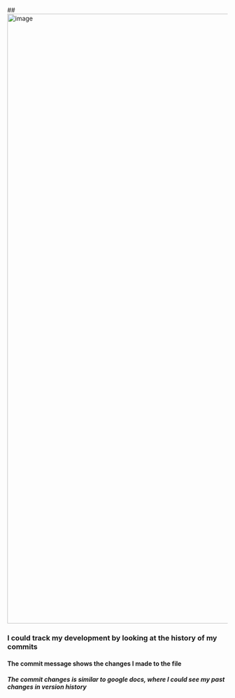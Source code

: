 ##<img width="1392" alt="image" src="https://github.com/user-attachments/assets/a9cdf455-9bf4-4f14-94de-a6ec1100cea2">
 ### I could track my development by looking at the history of my commits 
  #### The commit message shows the changes I made to the file
   ##### The commit changes is similar to google docs, where I could see my past changes in version history
